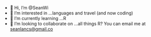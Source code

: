 - 👋 Hi, I’m @SeanWi
- 👀 I’m interested in ...languages and travel (and now coding)
- 🌱 I’m currently learning ...R
- 💞️ I’m looking to collaborate on ...all things R?
You can email me at seanlancs@gmail.co 

<!---
SeanWi/SeanWi is a ✨ special ✨ repository because its `README.md` (this file) appears on your GitHub profile.
You can click the Preview link to take a look at your changes.
--->
